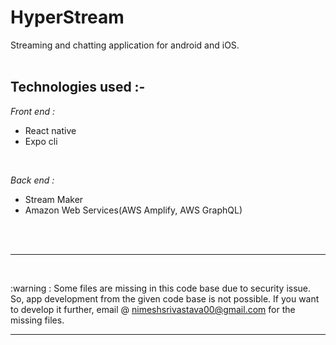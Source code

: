 # HyperStream

Streaming and chatting application for android and iOS.
<br>
<br>

## Technologies used :-

*Front end :*
* React native
* Expo cli
<br>

*Back end :*
* Stream Maker
* Amazon Web Services(AWS Amplify, AWS GraphQL)
<br>
<br>

***
<br>

:warning : Some files are missing in this code base due to security issue. So, app development from the given code base is not possible. If you want to develop it further, email @ nimeshsrivastava00@gmail.com for the missing files.
<br>

***